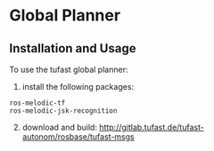 # Global Planner
## Installation and Usage
To use the tufast global planner:
 1. install the following packages:
```
ros-melodic-tf
ros-melodic-jsk-recognition
```

 2. download and build:
 http://gitlab.tufast.de/tufast-autonom/rosbase/tufast-msgs